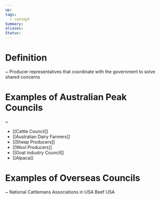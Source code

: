 ```yaml
---
up: 
tags:
  - concept
Summary: 
aliases: 
Status:
---
```

# Definition
~
Producer representatives that coordinate with the government to solve shared concerns
# Examples of Australian Peak Councils
~
- [[Cattle Council]]
- [[Australian Dairy Farmers]]
- [[Sheep Producers]]
- [[Wool Producers]]
- [[Goat industry Council]]
- [[Alpaca]]

# Examples of Overseas Councils
~
National Cattlemans Associations in USA
Beef USA